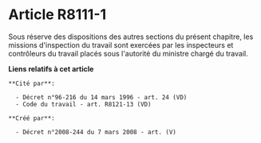 # Article R8111-1

Sous réserve des dispositions des autres sections du présent chapitre, les missions d'inspection du travail sont exercées par
les inspecteurs et contrôleurs du travail placés sous l'autorité du ministre chargé du travail.

**Liens relatifs à cet article**

	**Cité par**:

	  - Décret n°96-216 du 14 mars 1996 - art. 24 (VD)
	  - Code du travail - art. R8121-13 (VD)

	**Créé par**:

	  - Décret n°2008-244 du 7 mars 2008 - art. (V)
